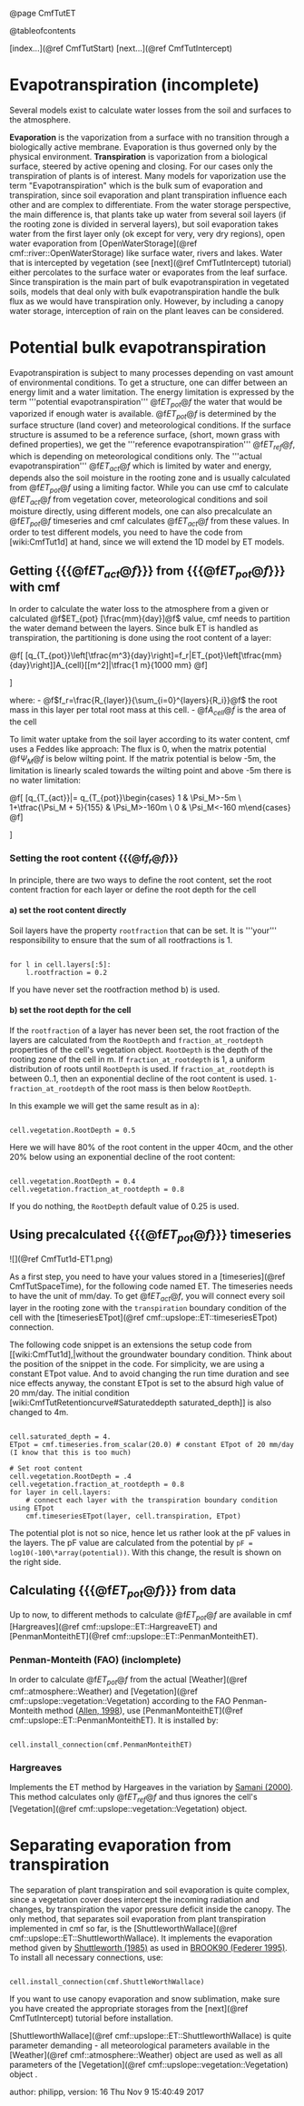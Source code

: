 @page CmfTutET

@tableofcontents

 [index...](@ref CmfTutStart)
[next...](@ref CmfTutIntercept)

# Evapotranspiration (incomplete)

Several models exist to calculate water losses from the soil and
surfaces to the atmosphere.

**Evaporation** is the vaporization from a surface with no transition
through a biologically active membrane. Evaporation is thus governed
only by the physical environment. **Transpiration** is vaporization from
a biological surface, steered by active opening and closing. For our
cases only the transpiration of plants is of interest. Many models for
vaporization use the term "Evapotranspiration" which is the bulk sum of
evaporation and transpiration, since soil evaporation and plant
transpiration influence each other and are complex to differentiate.
From the water storage perspective, the main difference is, that plants
take up water from several soil layers (if the rooting zone is divided
in serveral layers), but soil evaporation takes water from the first
layer only (ok except for very, very dry regions), open water
evaporation from [OpenWaterStorage](@ref cmf::river::OpenWaterStorage)
like surface water, rivers and lakes. Water that is intercepted by
vegetation (see [next](@ref CmfTutIntercept) tutorial) either percolates
to the surface water or evaporates from the leaf surface. Since
transpiration is the main part of bulk evapotranspiration in vegetated
soils, models that deal only with bulk evapotranspiration handle the
bulk flux as we would have transpiration only. However, by including a
canopy water storage, interception of rain on the plant leaves can be
considered.

# Potential bulk evapotranspiration

Evapotranspiration is subject to many processes depending on vast amount
of environmental conditions. To get a structure, one can differ between
an energy limit and a water limitation. The energy limitation is
expressed by the term '''potential evapotranspiration'''
@f$ET_{pot}@f$ the water that would be vaporized if enough water is
available. @f$ET_{pot}@f$ is determined by the surface structure (land
cover) and meteorological conditions. If the surface structure is
assumed to be a reference surface, (short, mown grass with defined
properties), we get the '''reference evapotranspiration'''
@f$ET_{ref}@f$, which is depending on meteorological conditions only.
The '''actual evapotranspiration''' @f$ET_{act}@f$ which is limited by
water and energy, depends also the soil moisture in the rooting zone and
is usually calculated from @f$ET_{pot}@f$ using a limiting factor.
While you can use cmf to calculate @f$ET_{act}@f$ from vegetation
cover, meteorological conditions and soil moisture directly, using
different models, one can also precalculate an @f$ET_{pot}@f$
timeseries and cmf calculates @f$ET_{act}@f$ from these values. In
order to test different models, you need to have the code from
\[wiki:CmfTut1d\] at hand, since we will extend the 1D model by ET
models.

## Getting {{{@f$ET_{act}@f$}}} from {{{@f$ET_{pot}@f$}}} with cmf

In order to calculate the water loss to the atmosphere from a given or
calculated @f$ET_{pot} [\frac{mm}{day}]@f$ value, cmf needs to
partition the water demand between the layers. Since bulk ET is handled
as transpiration, the partitioning is done using the root content of a
layer:


@f[
[q_{T_{pot}}\left[\tfrac{m^3}{day}\right]=f_r|ET_{pot}\left[\tfrac{mm}{day}\right]]A_{cell}[[m^2]|\tfrac{1 m}{1000 mm}
@f]

\]

where: - @f$f_r=\frac{R_{layer}}{\sum_{i=0}^{layers}{R_i}}@f$ the root
mass in this layer per total root mass at this cell. - @f$A_{cell}@f$
is the area of the cell

To limit water uptake from the soil layer according to its water
content, cmf uses a Feddes like approach: The flux is 0, when the matrix
potential @f$\Psi_M@f$ is below wilting point. If the matrix potential
is below -5m, the limitation is linearly scaled towards the wilting
point and above -5m there is no water limitation:


@f[
[q_{T_{act}}|= q_{T_{pot}}\begin{cases} 1 & \Psi_M>-5m \\ 1+\tfrac{\Psi_M + 5}{155} & \Psi_M>-160m \\ 0 & \Psi_M<-160 m\end{cases}
@f]

\]

### Setting the root content {{{@f$f_r@f$}}}

In principle, there are two ways to define the root content, set the
root content fraction for each layer or define the root depth for the
cell

#### a) set the root content directly

Soil layers have the property `rootfraction` that can be set. It is
'''your''' responsibility to ensure that the sum of all rootfractions is
1.

``` {.py}

for l in cell.layers[:5]:
    l.rootfraction = 0.2
```

If you have never set the rootfraction method b) is used.

#### b) set the root depth for the cell

If the `rootfraction` of a layer has never been set, the root fraction
of the layers are calculated from the `RootDepth` and
`fraction_at_rootdepth` properties of the cell's vegetation object.
`RootDepth` is the depth of the rooting zone of the cell in m. If
`fraction_at_rootdepth` is 1, a uniform distribution of roots until
`RootDepth` is used. If `fraction_at_rootdepth` is between 0..1,
then an exponential decline of the root content is used.
`1-fraction_at_rootdepth` of the root mass is then below
`RootDepth`.

In this example we will get the same result as in a):

``` {.py}

cell.vegetation.RootDepth = 0.5
```

Here we will have 80% of the root content in the upper 40cm, and the
other 20% below using an exponential decline of the root content:

``` {.py}

cell.vegetation.RootDepth = 0.4
cell.vegetation.fraction_at_rootdepth = 0.8
```

If you do nothing, the `RootDepth` default value of 0.25 is used.

## Using precalculated {{{@f$ET_{pot}@f$}}} timeseries

![](@ref CmfTut1d-ET1.png)

As a first step, you need to have your values stored in a
[timeseries](@ref CmfTutSpaceTime), for the following code named ET. The
timeseries needs to have the unit of mm/day. To get @f$ET_{act}@f$,
you will connect every soil layer in the rooting zone with the
`transpiration` boundary condition of the cell with the
[timeseriesETpot](@ref cmf::upslope::ET::timeseriesETpot) connection.

The following code snippet is an extensions the setup code from
\[\[wiki:CmfTut1d\],|without the groundwater boundary condition. Think
about the position of the snippet in the code. For simplicity, we are
using a constant ETpot value. And to avoid changing the run time
duration and see nice effects anyway, the constant ETpot is set to the
absurd high value of 20 mm/day. The initial condition
\[wiki:CmfTutRetentioncurve\#Saturateddepth saturated_depth\]\] is also
changed to 4m.

``` {.py}

cell.saturated_depth = 4.
ETpot = cmf.timeseries.from_scalar(20.0) # constant ETpot of 20 mm/day (I know that this is too much)

# Set root content
cell.vegetation.RootDepth = .4
cell.vegetation.fraction_at_rootdepth = 0.8
for layer in cell.layers:
    # connect each layer with the transpiration boundary condition using ETpot
    cmf.timeseriesETpot(layer, cell.transpiration, ETpot)
```

The potential plot is not so nice, hence let us rather look at the pF
values in the layers. The pF value are calculated from the potential by
`pF = log10(-100\*array(potential))`. With this change, the result is
shown on the right side.

## Calculating {{{@f$ET_{pot}@f$}}} from data

Up to now, to different methods to calculate @f$ET_{pot}@f$ are
available in cmf [Hargreaves](@ref cmf::upslope::ET::HargreaveET) and
[PenmanMonteithET](@ref cmf::upslope::ET::PenmanMonteithET).

### Penman-Monteith (FAO) (inclomplete)

In order to calculate @f$ET_{pot}@f$ from the actual
[Weather](@ref cmf::atmosphere::Weather) and
[Vegetation](@ref cmf::upslope::vegetation::Vegetation)
according to the FAO Penman-Monteith method
([Allen, 1998](http://www.fao.org/docrep/x0490e/x0490e00.htm#Contents)),
use [PenmanMonteithET](@ref cmf::upslope::ET::PenmanMonteithET). It is
installed by:

``` {.py}

cell.install_connection(cmf.PenmanMonteithET)
```

### Hargreaves

Implements the ET method by Hargeaves in the variation by [Samani
(2000)](http://www.zohrabsamani.com/research_material/files/Hargreaves-samani.pdf).
This method calculates only @f$ET_{ref}@f$ and thus ignores the cell's
[Vegetation](@ref cmf::upslope::vegetation::Vegetation) object.

# Separating evaporation from transpiration

The separation of plant transpiration and soil evaporation is quite
complex, since a vegetation cover does intercept the incoming radiation
and changes, by transpiration the vapor pressure deficit inside the
canopy. The only method, that separates soil evaporation from plant
transpiration implemented in cmf so far, is the
[ShuttleworthWallace](@ref cmf::upslope::ET::ShuttleworthWallace). It
implements the evaporation method given by [Shuttleworth
(1985)](http://tlaxiaco.sdsu.edu/shuttleworthwallace.pdf) as used in
[BROOK90 (Federer 1995)](http://www.ecoshift.net/brook/brook90.htm). To
install all necessary connections, use:

``` {.py}

cell.install_connection(cmf.ShuttleWorthWallace)
```

If you want to use canopy evaporation and snow sublimation, make sure
you have created the appropriate storages from the
[next](@ref CmfTutIntercept) tutorial before installation.

[ShuttleworthWallace](@ref cmf::upslope::ET::ShuttleworthWallace) is
quite parameter demanding - all meteorological parameters available in
the [Weather](@ref cmf::atmosphere::Weather) object are used as
well as all parameters of the
[Vegetation](@ref cmf::upslope::vegetation::Vegetation) object .

author: philipp, version: 16 Thu Nov 9 15:40:49 2017
